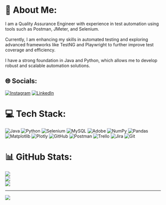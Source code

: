 # 💫 About Me:
I am a Quality Assurance Engineer with experience in test automation using tools such as Postman, JMeter, and Selenium.<br><br>Currently, I am enhancing my skills in automated testing and exploring advanced frameworks like TestNG and Playwright to further improve test coverage and efficiency.<br><br>I have a strong foundation in Java and Python, which allows me to develop robust and scalable automation solutions.


## 🌐 Socials:
[![Instagram](https://img.shields.io/badge/Instagram-%23E4405F.svg?logo=Instagram&logoColor=white)](https://instagram.com/bozito_qajourney/) [![LinkedIn](https://img.shields.io/badge/LinkedIn-%230077B5.svg?logo=linkedin&logoColor=white)](https://linkedin.com/in/luiz-lopes-fonseca-neto/) 

# 💻 Tech Stack:
![Java](https://img.shields.io/badge/java-%23ED8B00.svg?style=for-the-badge&logo=openjdk&logoColor=white) ![Python](https://img.shields.io/badge/python-3670A0?style=for-the-badge&logo=python&logoColor=ffdd54) ![Selenium]([https://img.shields.io/badge/Selenium-Green](https://img.shields.io/badge/Selenium-Green?style=for-the-badge&logo=Selenium&logoColor=white&labelColor=green&color=green)) ![MySQL](https://img.shields.io/badge/mysql-4479A1.svg?style=for-the-badge&logo=mysql&logoColor=white) ![Adobe](https://img.shields.io/badge/adobe-%23FF0000.svg?style=for-the-badge&logo=adobe&logoColor=white) ![NumPy](https://img.shields.io/badge/numpy-%23013243.svg?style=for-the-badge&logo=numpy&logoColor=white) ![Pandas](https://img.shields.io/badge/pandas-%23150458.svg?style=for-the-badge&logo=pandas&logoColor=white) ![Matplotlib](https://img.shields.io/badge/Matplotlib-%23ffffff.svg?style=for-the-badge&logo=Matplotlib&logoColor=black) ![Plotly](https://img.shields.io/badge/Plotly-%233F4F75.svg?style=for-the-badge&logo=plotly&logoColor=white) ![GitHub](https://img.shields.io/badge/github-%23121011.svg?style=for-the-badge&logo=github&logoColor=white) ![Postman](https://img.shields.io/badge/Postman-FF6C37?style=for-the-badge&logo=postman&logoColor=white) ![Trello](https://img.shields.io/badge/Trello-%23026AA7.svg?style=for-the-badge&logo=Trello&logoColor=white) ![Jira](https://img.shields.io/badge/jira-%230A0FFF.svg?style=for-the-badge&logo=jira&logoColor=white) ![Git](https://img.shields.io/badge/git-%23F05033.svg?style=for-the-badge&logo=git&logoColor=white)
# 📊 GitHub Stats:
![](https://github-readme-stats.vercel.app/api?username=bozito1716&theme=dark&hide_border=false&include_all_commits=false&count_private=false)<br/>
![](https://nirzak-streak-stats.vercel.app/?user=bozito1716&theme=dark&hide_border=false)<br/>
![](https://github-readme-stats.vercel.app/api/top-langs/?username=bozito1716&theme=dark&hide_border=false&include_all_commits=false&count_private=false&layout=compact)

---
[![](https://visitcount.itsvg.in/api?id=bozito1716&icon=0&color=0)](https://visitcount.itsvg.in)

<!-- Proudly created with GPRM ( https://gprm.itsvg.in ) -->
